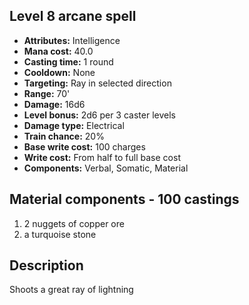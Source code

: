 ## Level 8 arcane spell

- **Attributes:** Intelligence
- **Mana cost:** 40.0
- **Casting time:** 1 round
- **Cooldown:** None
- **Targeting:** Ray in selected direction
- **Range:** 70'
- **Damage:** 16d6
- **Level bonus:** 2d6 per 3 caster levels
- **Damage type:** Electrical
- **Train chance:** 20%
- **Base write cost:** 100 charges
- **Write cost:** From half to full base cost
- **Components:** Verbal, Somatic, Material

## Material components - 100 castings

1. 2 nuggets of copper ore
2. a turquoise stone

## Description

Shoots a great ray of lightning
